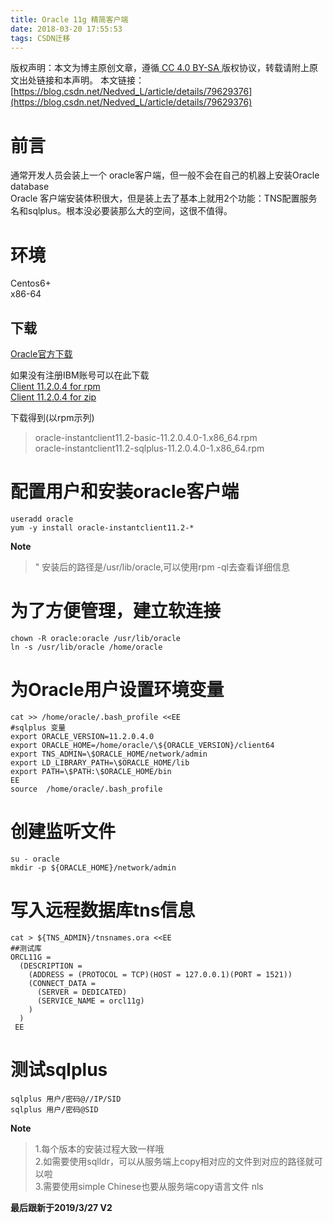 ```yaml
---
title: Oracle 11g 精简客户端
date: 2018-03-20 17:55:53
tags: CSDN迁移
---
```

 [ ](http://creativecommons.org/licenses/by-sa/4.0/) 版权声明：本文为博主原创文章，遵循[ CC 4.0 BY-SA ](http://creativecommons.org/licenses/by-sa/4.0/)版权协议，转载请附上原文出处链接和本声明。  本文链接：[https://blog.csdn.net/Nedved_L/article/details/79629376](https://blog.csdn.net/Nedved_L/article/details/79629376)   
    
  # []()前言

 通常开发人员会装上一个 oracle客户端，但一般不会在自己的机器上安装Oracle database  
 Oracle 客户端安装体积很大，但是装上去了基本上就用2个功能：TNS配置服务名和sqlplus。根本没必要装那么大的空间，这很不值得。

 
# []()环境

 Centos6+  
 x86-64

 
## []()下载

 [Oracle官方下载](https://www.oracle.com/technetwork/cn/database/features/instant-client/index-092699-zhs.html)

 如果没有注册IBM账号可以在此下载  
 [Client 11.2.0.4 for rpm](http://sg.fcbnedved.cn/Linux/Oracle/Oracle_Client%20for%20rpm%2811.2.0.4%29.zip)  
 [Client 11.2.0.4 for zip](http://sg.fcbnedved.cn/Linux/Oracle/Oracle_Client%20for%20zip%2811.2.0.4%29.zip)

 下载得到(以rpm示列)

 
> oracle-instantclient11.2-basic-11.2.0.4.0-1.x86_64.rpm  
>  oracle-instantclient11.2-sqlplus-11.2.0.4.0-1.x86_64.rpm
> 
>  
 
# []()配置用户和安装oracle客户端

 
```
useradd oracle
yum -y install oracle-instantclient11.2-* 

```
 **Note**

 
> " 安装后的路径是/usr/lib/oracle,可以使用rpm -ql去查看详细信息
> 
>  
 
# []()为了方便管理，建立软连接

 
```
chown -R oracle:oracle /usr/lib/oracle
ln -s /usr/lib/oracle /home/oracle

```
 
# []()为Oracle用户设置环境变量

 
```
cat >> /home/oracle/.bash_profile <<EE
#sqlplus 变量
export ORACLE_VERSION=11.2.0.4.0
export ORACLE_HOME=/home/oracle/\${ORACLE_VERSION}/client64
export TNS_ADMIN=\$ORACLE_HOME/network/admin
export LD_LIBRARY_PATH=\$ORACLE_HOME/lib
export PATH=\$PATH:\$ORACLE_HOME/bin
EE
source  /home/oracle/.bash_profile 

```
 
# []()创建监听文件

 
```
su - oracle
mkdir -p ${ORACLE_HOME}/network/admin

```
 
# []()写入远程数据库tns信息

 
```
cat > ${TNS_ADMIN}/tnsnames.ora <<EE
##测试库   
ORCL11G =
  (DESCRIPTION =
    (ADDRESS = (PROTOCOL = TCP)(HOST = 127.0.0.1)(PORT = 1521))
    (CONNECT_DATA =
      (SERVER = DEDICATED)
      (SERVICE_NAME = orcl11g)
    )
  )
 EE

```
 
# []()测试sqlplus

 
```
sqlplus 用户/密码@//IP/SID
sqlplus 用户/密码@SID

```
 **Note**

 
> 1.每个版本的安装过程大致一样哦  
>  2.如需要使用sqlldr，可以从服务端上copy相对应的文件到对应的路径就可以啦  
>  3.需要使用simple Chinese也要从服务端copy语言文件 nls
> 
>  
 **最后跟新于2019/3/27 V2**

   
  